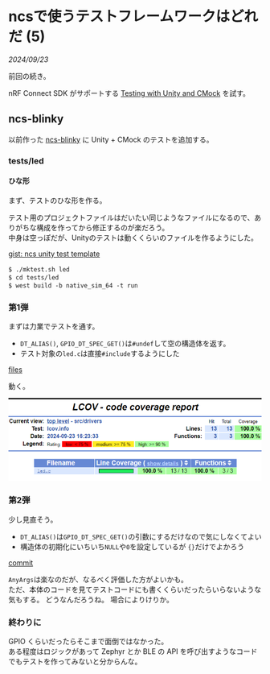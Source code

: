 # ncsで使うテストフレームワークはどれだ (5)

<i>2024/09/23</i>

前回の続き。 

nRF Connect SDK がサポートする [Testing with Unity and CMock](https://docs.nordicsemi.com/bundle/ncs-2.6.1/page/nrf/test_and_optimize/testing_unity_cmock.html) を試す。

## ncs-blinky

以前作った [ncs-blinky](https://github.com/hirokuma/ncs-blinky/tree/01969ab8d8cfb48e9655db278d54a021900cc1a3) に Unity + CMock のテストを追加する。

### tests/led

#### ひな形

まず、テストのひな形を作る。

テスト用のプロジェクトファイルはだいたい同じようなファイルになるので、ありがちな構成を作ってから修正するのが楽だろう。  
中身は空っぽだが、Unityのテストは動くくらいのファイルを作るようにした。

[gist: ncs unity test template](https://gist.github.com/hirokuma/a6531bc9af79d8298cbb7e8c5920b082)

```console
$ ./mktest.sh led
$ cd tests/led
$ west build -b native_sim_64 -t run
```

### 第1弾

まずは力業でテストを通す。

* `DT_ALIAS()`, `GPIO_DT_SPEC_GET()`は`#undef`して空の構造体を返す。
* テスト対象の`led.c`は直接`#include`するようにした

[files](https://github.com/hirokuma/ncs-blinky/tree/0a197bb08bff5de34f10c2a09dbfaa944c4e28bc)

動く。

![image](20240923a-1.png)

### 第2弾

少し見直そう。

* `DT_ALIAS()`は`GPIO_DT_SPEC_GET()`の引数にするだけなので気にしなくてよい
* 構造体の初期化にいちいち`NULL`や`0`を設定しているが `{}`だけでよかろう

[commit](https://github.com/hirokuma/ncs-blinky/commit/2f2cc45d7460315a786e113b7a569e5b5383f737)

`AnyArgs`は楽なのだが、なるべく評価した方がよいかも。  
ただ、本体のコードを見てテストコードにも書くくらいだったらいらないような気もする。
どうなんだろうね。
場合によりけりか。

### 終わりに

GPIO くらいだったらそこまで面倒ではなかった。  
ある程度はロジックがあって Zephyr とか BLE の API を呼び出すようなコードでもテストを作ってみないと分からんな。
